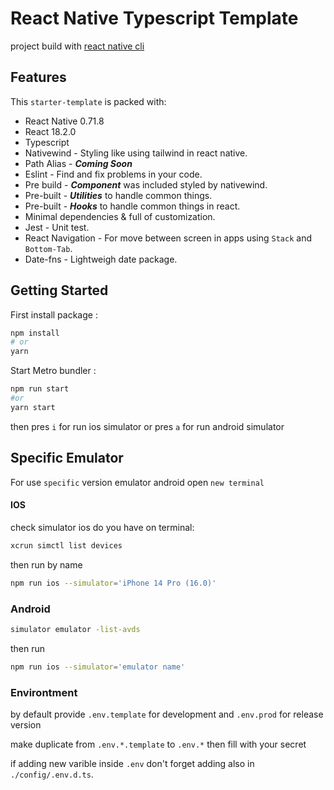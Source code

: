 # React Native Typescript Template

project build with [react native cli](https://reactnative.dev/docs/environment-setup) 

## Features
This `starter-template` is packed with:
- React Native 0.71.8
- React 18.2.0
- Typescript
- Nativewind - Styling like using tailwind in react native.
- Path Alias - ***Coming Soon***
- Eslint - Find and fix problems in your code.
- Pre build - ***Component*** was included styled by nativewind.
- Pre-built - ***Utilities*** to handle common things.
- Pre-built - ***Hooks*** to handle common things in react.
- Minimal dependencies & full of customization.
- Jest - Unit test.
- React Navigation - For move between screen in apps using `Stack` and `Bottom-Tab`.
- Date-fns - Lightweigh date package.

## Getting Started

First install package :
```bash
npm install
# or
yarn
```

Start Metro bundler :
```bash
npm run start
#or
yarn start
```

then pres ` i ` for run ios simulator or pres ` a ` for run android simulator


## Specific Emulator
For use ` specific ` version emulator android open `new terminal`

#### IOS
check simulator ios do you have on terminal:

```bash  
xcrun simctl list devices
```

then run by name

```bash
npm run ios --simulator='iPhone 14 Pro (16.0)'
```

### Android
```bash  
simulator emulator -list-avds
```

then run

```bash
npm run ios --simulator='emulator name'
```

### Environtment
by default provide `.env.template` for development and `.env.prod` for release version

make duplicate from `.env.*.template` to `.env.*` then fill with your secret 

if adding new varible inside `.env` don't forget adding also in `./config/.env.d.ts`.
